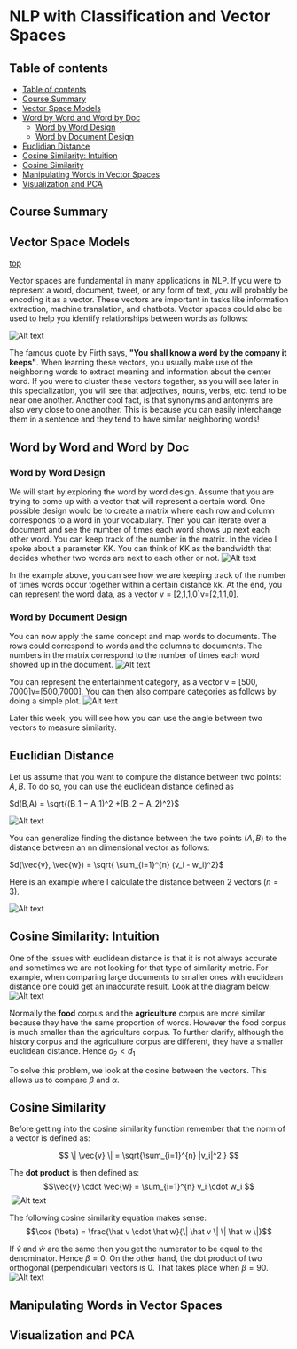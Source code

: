 # NLP with Classification and Vector Spaces

## Table of contents

- [Table of contents](#table-of-contents)
- [Course Summary](#course-summary)
- [Vector Space Models](#vector-space-models)
- [Word by Word and Word by Doc](#word-by-word-and-word-by-doc)
  - [Word by Word Design](#word-by-word-design)
  - [Word by Document Design](#word-by-document-design)
- [Euclidian Distance](#euclidian-distance)
- [Cosine Similarity: Intuition](#cosine-similarity-intuition)
- [Cosine Similarity](#cosine-similarity)
- [Manipulating Words in Vector Spaces](#manipulating-words-in-vector-spaces)
- [Visualization and PCA](#visualization-and-pca)

## Course Summary

## Vector Space Models

[top](#table-of-contents)

Vector spaces are fundamental in many applications in NLP. If you were to represent a word, document, tweet, or any form of text, you will probably be encoding it as a vector. These vectors are important in tasks like information extraction, machine translation, and chatbots. Vector spaces could also be used to help you identify relationships between words as follows:

![Alt text](images/C1W3N1_01.png)

The famous quote by Firth says, **"You shall know a word by the company it keeps"**. When learning these vectors, you usually make use of the neighboring words to extract meaning and information about the center word. If you were to cluster these vectors together, as you will see later in this specialization, you will see that adjectives, nouns, verbs, etc. tend to be near one another. Another cool fact, is that synonyms and antonyms are also very close to one another. This is because you can easily interchange them in a sentence and they tend to have similar neighboring words!

## Word by Word and Word by Doc

### Word by Word Design

We will start by exploring the word by word design. Assume that you are trying to come up with a vector that will represent a certain word.  One possible design would be to create a matrix where each row and column corresponds to a word in your vocabulary. Then you can iterate over a document and see the number of times each word shows up next each other word. You can keep track of the number in the matrix. In the video I spoke about a parameter KK. You can think of KK as the bandwidth that decides whether two words are next to each other or not.
![Alt text](images/C1W3N2_01.png)

In the example above, you can see how we are keeping track of the number of times words occur together within a certain distance kk. At the end, you can represent the word data, as a vector v = [2,1,1,0]v=[2,1,1,0].

### Word by Document Design

You can now apply the same concept and map words to documents. The rows could correspond to words and the columns to documents. The numbers in the matrix correspond to the number of times each word showed up in the document.
![Alt text](images/C1W3N2_02.png)

You can represent the entertainment category, as a vector v = [500, 7000]v=[500,7000]. You can then also compare categories as follows by doing a simple plot.
![Alt text](images/C1W3N2_03.png)

Later this week, you will see how you can use the angle between two vectors to measure similarity.

## Euclidian Distance

Let us assume that you want to compute the distance between two points: $A, B$. To do so, you can use the euclidean distance defined as

$d(B,A) = \sqrt{(B_1 − A_1)^2 +(B_2 − A_2)^2}$

​![Alt text](images/C1W3N3_01.png)

You can generalize finding the distance between the two points $(A,B)$ to the distance between an nn dimensional vector as follows:

​$d(\vec{v}, \vec{w}) = \sqrt{ \sum_{i=1}^{n} (v_i - w_i)^2}$

Here is an example where I calculate the distance between 2 vectors $(n=3)$.

![Alt text](images/C1W3N3_02.png)

## Cosine Similarity: Intuition

One of the issues with euclidean distance is that it is not always accurate and sometimes we are not looking for that type of similarity metric. For example, when comparing large documents to smaller ones with euclidean distance one could get an inaccurate result. Look at the diagram below:
![Alt text](images/C1W3N4_01.png)

Normally the **food** corpus and the **agriculture** corpus are more similar because they have the same proportion of words. However the food corpus is much smaller than the agriculture corpus. To further clarify, although the history corpus and the agriculture corpus are different, they have a smaller euclidean distance. Hence $d_2 < d_1$

To solve this problem, we look at the cosine between the vectors. This allows us to compare $\beta$ and $\alpha$.

## Cosine Similarity

Before getting into the cosine similarity function remember that the norm of a vector is defined as:

$$ \| \vec{v} \| = \sqrt{\sum_{i=1}^{n} |v_i|^2 } $$

The **dot product** is then defined as:
$$\vec{v} \cdot \vec{w} = \sum_{i=1}^{n} v_i \cdot w_i $$
​
![Alt text](images/C1W3N5_01.png)

The following cosine similarity equation makes sense:
$$\cos (\beta) = \frac{\hat v \cdot \hat w}{\| \hat v \| \| \hat w \|}$$

If $\hat v$ and $\hat w$ are the same then you get the numerator to be equal to the denominator. Hence $\beta = 0$. On the other hand, the dot product of two orthogonal (perpendicular) vectors is $0$. That takes place when $\beta = 90$.
![Alt text](images/C1W3N5_02.png)

## Manipulating Words in Vector Spaces

## Visualization and PCA
